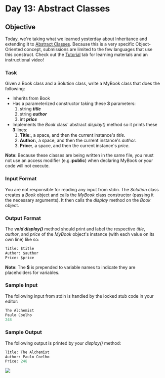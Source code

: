 # Day 13: Abstract Classes

## Objective 
Today, we're taking what we learned yesterday about Inheritance and extending it to [Abstract Classes](https://docs.oracle.com/javase/tutorial/java/IandI/abstract.html). Because this is a very specific Object-Oriented concept, submissions are limited to the few languages that use this construct. Check out the [Tutorial](https://www.hackerrank.com/challenges/30-abstract-classes/tutorial) tab for learning materials and an instructional video!

### Task 
Given a Book class and a Solution class, write a MyBook class that does the following:

 - Inherits from Book
 - Has a parameterized constructor taking these **3** parameters:
   1. string **_title_**
   2. string **_author_**
   3. int **_price_**
 - Implements the _Book_ class' abstract _display()_ method so it prints these **3** lines:
   1. **Title:**, a space, and then the current instance's _title_.
   2. **Author:**, a space, and then the current instance's _author_.
   3. **Price:**, a space, and then the current instance's _price_.

**Note**: Because these classes are being written in the same file, you must not use an access modifier (e.g.:**public**) when declaring MyBook or your code will not execute.

### Input Format

You are not responsible for reading any input from stdin. The _Solution_ class creates a _Book_ object and calls the _MyBook_ class constructor (passing it the necessary arguments). It then calls the _display_ method on the _Book_ object.

### Output Format

The **_void display()_** method should print and label the respective _title_, _author_, and _price_ of the _MyBook_ object's instance (with each value on its own line) like so:
```Python
Title: $title
Author: $author
Price: $price
```

**Note**: The **$** is prepended to variable names to indicate they are placeholders for variables.

### Sample Input

The following input from stdin is handled by the locked stub code in your editor:
```Python
The Alchemist
Paulo Coelho
248
```

### Sample Output

The following output is printed by your _display()_ method:
```Python
Title: The Alchemist
Author: Paulo Coelho
Price: 248
```
![](https://github.com/kalpak92/HackerRank-30-Days-of-Code/blob/master/Day%2013/explanation.png)
